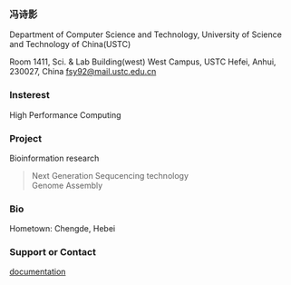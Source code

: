 ### 冯诗影
Department of Computer Science and Technology,
University of Science and Technology of China(USTC)

Room 1411, Sci. & Lab Building(west)
West Campus, USTC
Hefei, Anhui, 230027, China
fsy92@mail.ustc.edu.cn


### Insterest
High Performance Computing

### Project
Bioinformation research
> Next Generation Sequcencing technology   
> Genome Assembly

### Bio
Hometown: Chengde, Hebei

### Support or Contact
[documentation](https://help.github.com/pages) 

